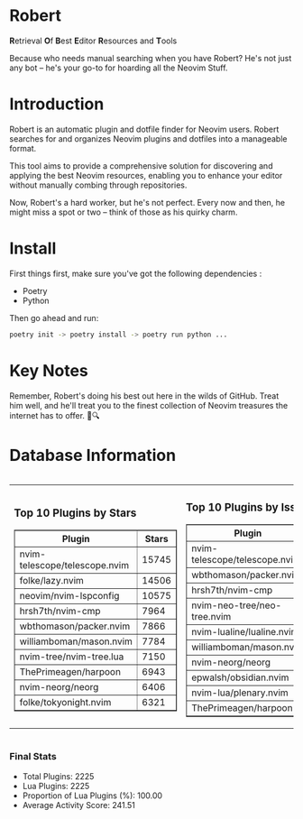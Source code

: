 # Robert

**R**etrieval
**O**f
**B**est
**E**ditor
**R**esources and
**T**ools

Because who needs manual searching when you have Robert?
He's not just any bot – he's your go-to for hoarding all the Neovim Stuff.

# Introduction
Robert is an automatic plugin and dotfile finder for Neovim users. Robert searches for and organizes Neovim plugins and dotfiles into a manageable format.

This tool aims to provide a comprehensive solution for discovering and applying the best Neovim resources, enabling you to enhance your editor without manually combing through repositories.

Now, Robert's a hard worker, but he's not perfect. Every now and then, he might miss a spot or two – think of those as his quirky charm. 

# Install
 First things first, make sure you've got the following dependencies :
  - Poetry 
  - Python 

Then go ahead and run:

```bash
poetry init -> poetry install -> poetry run python ...
```
# Key Notes

Remember, Robert's doing his best out here in the wilds of GitHub. Treat him well, and he'll treat you to the finest collection of Neovim treasures the internet has to offer. 🎩🔍


# Database Information

<div style='display:flex;flex-direction:row;justify-content:space-between;'><table><tr><td><h3>Top 10 Plugins by Stars</h3><table border="1"><tr><th>Plugin</th><th>Stars</th></tr><tr><td>nvim-telescope/telescope.nvim</td><td>15745</td></tr><tr><td>folke/lazy.nvim</td><td>14506</td></tr><tr><td>neovim/nvim-lspconfig</td><td>10575</td></tr><tr><td>hrsh7th/nvim-cmp</td><td>7964</td></tr><tr><td>wbthomason/packer.nvim</td><td>7866</td></tr><tr><td>williamboman/mason.nvim</td><td>7784</td></tr><tr><td>nvim-tree/nvim-tree.lua</td><td>7150</td></tr><tr><td>ThePrimeagen/harpoon</td><td>6943</td></tr><tr><td>nvim-neorg/neorg</td><td>6406</td></tr><tr><td>folke/tokyonight.nvim</td><td>6321</td></tr></table></td><td><h3>Top 10 Plugins by Issues</h3><table border="1"><tr><th>Plugin</th><th>Issues</th></tr><tr><td>nvim-telescope/telescope.nvim</td><td>360</td></tr><tr><td>wbthomason/packer.nvim</td><td>307</td></tr><tr><td>hrsh7th/nvim-cmp</td><td>281</td></tr><tr><td>nvim-neo-tree/neo-tree.nvim</td><td>237</td></tr><tr><td>nvim-lualine/lualine.nvim</td><td>224</td></tr><tr><td>williamboman/mason.nvim</td><td>195</td></tr><tr><td>nvim-neorg/neorg</td><td>183</td></tr><tr><td>epwalsh/obsidian.nvim</td><td>145</td></tr><tr><td>nvim-lua/plenary.nvim</td><td>144</td></tr><tr><td>ThePrimeagen/harpoon</td><td>119</td></tr></table></td><td><h3>Top 10 Plugins by Forks</h3><table border="1"><tr><th>Plugin</th><th>Forks</th></tr><tr><td>neovim/nvim-lspconfig</td><td>2078</td></tr><tr><td>nvim-telescope/telescope.nvim</td><td>833</td></tr><tr><td>nvim-tree/nvim-tree.lua</td><td>609</td></tr><tr><td>nvim-lualine/lualine.nvim</td><td>464</td></tr><tr><td>folke/tokyonight.nvim</td><td>421</td></tr><tr><td>hrsh7th/nvim-cmp</td><td>397</td></tr><tr><td>ThePrimeagen/harpoon</td><td>371</td></tr><tr><td>folke/lazy.nvim</td><td>348</td></tr><tr><td>jackMort/ChatGPT.nvim</td><td>310</td></tr><tr><td>nvim-lua/plenary.nvim</td><td>287</td></tr></table></td></tr></table></div>

### Final Stats
- Total Plugins: 2225
- Lua Plugins: 2225
- Proportion of Lua Plugins (%): 100.00
- Average Activity Score: 241.51
